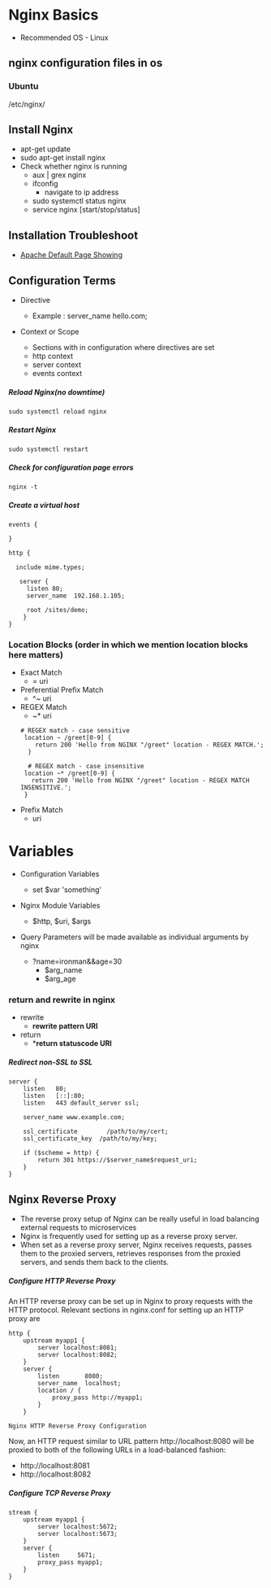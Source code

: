 # Nginx Basics

- Recommended OS - Linux


## nginx configuration files in os

### Ubuntu
/etc/nginx/

## Install Nginx
- apt-get update
- sudo apt-get install nginx
- Check whether nginx is running
    - aux | grex nginx
    - ifconfig
       - navigate to ip address
    - sudo systemctl status nginx
    - service nginx [start/stop/status] 

## Installation Troubleshoot
- [Apache Default Page Showing](https://askubuntu.com/questions/642238/why-do-i-still-see-an-apache-site-on-nginx/642288#642288)

## Configuration Terms
- Directive
    - Example : server_name hello.com;

- Context or Scope
    - Sections with in configuration where directives are set
    - http context 
    - server context
    - events context

##### Reload Nginx(no downtime)
```
sudo systemctl reload nginx
```

##### Restart Nginx
```
sudo systemctl restart
```

##### Check for configuration page errors
```
nginx -t
```

##### Create a virtual host
```
events {
 
}

http {
   
  include mime.types;

   server {
     listen 80;
     server_name  192.168.1.105;
     
     root /sites/demo;
    }
}

```

### Location Blocks (order in which we mention location blocks here matters)

- Exact Match
   -  = uri
- Preferential Prefix Match
   - ^~ uri
- REGEX Match
    - ~* uri
   ```
   # REGEX match - case sensitive
    location ~ /greet[0-9] {
       return 200 'Hello from NGINX "/greet" location - REGEX MATCH.';
     }

     # REGEX match - case insensitive
    location ~* /greet[0-9] {
      return 200 'Hello from NGINX "/greet" location - REGEX MATCH INSENSITIVE.';
    }
    ```
- Prefix Match
    - uri

# Variables
-  Configuration Variables
    - set $var 'something'
- Nginx Module Variables
    - $http, $uri, $args

- Query Parameters will be made available as individual arguments by nginx
    - ?name=ironman&&age=30
        - $arg_name
        - $arg_age

### return and rewrite in nginx
- rewrite
    - **rewrite pattern URI**
- return 
    - ***return statuscode URI**


##### Redirect non-SSL to SSL
```
server {
    listen   80;
    listen   [::]:80;
    listen   443 default_server ssl;

    server_name www.example.com;

    ssl_certificate        /path/to/my/cert;
    ssl_certificate_key  /path/to/my/key;

    if ($scheme = http) {
        return 301 https://$server_name$request_uri;
    }
}
```


## Nginx Reverse Proxy
+ The reverse proxy setup of Nginx can be really useful in load balancing external requests to microservices
+ Nginx is frequently used for setting up as a reverse proxy server. 
+ When set as a reverse proxy server, Nginx receives requests, passes them to the proxied servers, 
  retrieves responses from the proxied servers, and sends them back to the clients.

##### Configure HTTP Reverse Proxy
An HTTP reverse proxy can be set up in Nginx to proxy requests with the HTTP protocol. Relevant sections in nginx.conf for setting up an HTTP proxy are 
```
http {
    upstream myapp1 {
        server localhost:8081;
        server localhost:8082;
    }
    server {
        listen       8080;
        server_name  localhost;
        location / {
            proxy_pass http://myapp1;
        }
    }

Nginx HTTP Reverse Proxy Configuration
```
Now, an HTTP request similar to URL pattern http://localhost:8080 will be proxied to both of the following URLs in a load-balanced fashion:
+ http://localhost:8081
+ http://localhost:8082

##### Configure TCP Reverse Proxy
```
stream {
    upstream myapp1 {
        server localhost:5672;
        server localhost:5673;
    }
    server {
        listen     5671;
        proxy_pass myapp1;
    }
}
```
